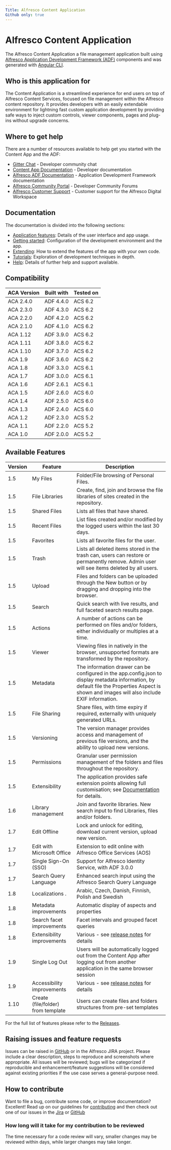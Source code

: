 ```yaml
---
Title: Alfresco Content Application
Github only: true
---
```


# Alfresco Content Application

<!-- markdownlint-disable MD033 -->

The Alfresco Content Application a file management application built using
[Alfresco Application Development Framework (ADF)](https://www.alfresco.com/abn/adf/docs) components and was generated with [Angular CLI](https://github.com/angular/angular-cli).

## Who is this application for

The Content Application is a streamlined experience for end users on top of Alfresco Content Services, focused on file management within the Alfresco content repository. It provides developers with an easily extendable environment for lightning fast custom application development by providing safe ways to inject custom controls, viewer components, pages and plug-ins without upgrade concerns.

## Where to get help

There are a number of resources available to help get you started with the Content App and the ADF:

- [Gitter Chat](https://gitter.im/Alfresco/content-app) - Developer community chat
- [Content App Documentation](https://alfresco-content-app.netlify.app/) - Developer documentation
- [Alfresco ADF Documentation](https://www.alfresco.com/abn/adf/) - Application Development Framework documentation
- [Alfresco Community Portal](https://community.alfresco.com/) - Developer Community Forums
- [Alfresco Customer Support](https://support.alfresco.com/) - Customer support for the Alfresco Digital Workspace

## Documentation

The documentation is divided into the following sections:

- [Application features](/features/): Details of the user interface and app usage.
- [Getting started](/getting-started/): Configuration of the development environment and the app.
- [Extending](/extending/): How to extend the features of the app with your own code.
- [Tutorials](/tutorials/): Exploration of development techniques in depth.
- [Help](/help): Details of further help and support available.

## Compatibility

| ACA Version | Built with | Tested on |
| ----------- | ---------- | --------- |
| ACA 2.4.0    | ADF 4.4.0  | ACS 6.2   |
| ACA 2.3.0    | ADF 4.3.0  | ACS 6.2   |
| ACA 2.2.0    | ADF 4.2.0  | ACS 6.2   |
| ACA 2.1.0    | ADF 4.1.0  | ACS 6.2   |
| ACA 1.12    | ADF 3.9.0  | ACS 6.2   |
| ACA 1.11    | ADF 3.8.0  | ACS 6.2   |
| ACA 1.10    | ADF 3.7.0  | ACS 6.2   |
| ACA 1.9     | ADF 3.6.0  | ACS 6.2   |
| ACA 1.8     | ADF 3.3.0  | ACS 6.1   |
| ACA 1.7     | ADF 3.0.0  | ACS 6.1   |
| ACA 1.6     | ADF 2.6.1  | ACS 6.1   |
| ACA 1.5     | ADF 2.6.0  | ACS 6.0   |
| ACA 1.4     | ADF 2.5.0  | ACS 6.0   |
| ACA 1.3     | ADF 2.4.0  | ACS 6.0   |
| ACA 1.2     | ADF 2.3.0  | ACS 5.2   |
| ACA 1.1     | ADF 2.2.0  | ACS 5.2   |
| ACA 1.0     | ADF 2.0.0  | ACS 5.2   |

## Available Features

| Version | Feature                            | Description                                                                                                                                                                                    |
| ------- | ---------------------------------- | ---------------------------------------------------------------------------------------------------------------------------------------------------------------------------------------------- |
| 1.5     | My Files                           | Folder/File browsing of Personal Files.                                                                                                                                                        |
| 1.5     | File Libraries                     | Create, find, join and browse the file libraries of sites created in the repository.                                                                                                           |
| 1.5     | Shared Files                       | Lists all files that have shared.                                                                                                                                                              |
| 1.5     | Recent Files                       | List files created and/or modified by the logged users within the last 30 days.                                                                                                                |
| 1.5     | Favorites                          | Lists all favorite files for the user.                                                                                                                                                         |
| 1.5     | Trash                              | Lists all deleted items stored in the trash can, users can restore or permanently remove. Admin user will see items deleted by all users.                                                      |
| 1.5     | Upload                             | Files and folders can be uploaded through the New button or by dragging and dropping into the browser.                                                                                         |
| 1.5     | Search                             | Quick search with live results, and full faceted search results page.                                                                                                                          |
| 1.5     | Actions                            | A number of actions can be performed on files and/or folders, either individually or multiples at a time.                                                                                      |
| 1.5     | Viewer                             | Viewing files in natively in the browser, unsupported formats are transformed by the repository.                                                                                               |
| 1.5     | Metadata                           | The information drawer can be configured in the app.config.json to display metadata information, by default file the Properties Aspect is shown and images will also include EXIF information. |
| 1.5     | File Sharing                       | Share files, with time expiry if required, externally with uniquely generated URLs.                                                                                                            |
| 1.5     | Versioning                         | The version manager provides access and management of previous file versions, and the ability to upload new versions.                                                                          |
| 1.5     | Permissions                        | Granular user permission management of the folders and files throughout the repository.                                                                                                        |
| 1.5     | Extensibility                      | The application provides safe extension points allowing full customisation; see [Documentation](https://alfresco-content-app.netlify.com/#/extending/) for details.                            |
| 1.6     | Library management                 | Join and favorite libraries. New search input to find Libraries, files and/or folders.                                                                                                         |
| 1.7     | Edit Offline                       | Lock and unlock for editing, download current version, upload new version.                                                                                                                     |
| 1.7     | Edit with Microsoft Office         | Extension to edit online with Alfresco Office Services (AOS)                                                                                                                                   |
| 1.7     | Single Sign-On (SSO)               | Support for Alfresco Identity Service, with ADF 3.0.0                                                                                                                                          |
| 1.7     | Search Query Language              | Enhanced search input using the Alfresco Search Query Language                                                                                                                                 |
| 1.8     | Localizations .                    | Arabic, Czech, Danish, Finnish, Polish and Swedish                                                                                                                                             |
| 1.8     | Metadata improvements              | Automatic display of aspects and properties                                                                                                                                                    |
| 1.8     | Search facet improvements          | Facet intervals and grouped facet queries                                                                                                                                                      |
| 1.8     | Extensibility improvements         | Various - see [release notes](https://github.com/Alfresco/alfresco-content-app/releases) for details                                                                                           |
| 1.9     | Single Log Out                     | Users will be automatically logged out from the Content App after logging out from another application in the same browser session                                                             |
| 1.9     | Accessibility improvements         | Various - see [release notes](https://github.com/Alfresco/alfresco-content-app/releases) for details                                                                                           |
| 1.10    | Create (file/folder) from template | Users can create files and folders structures from pre-set templates                                                                                                                           |

For the full list of features please refer to the [Releases](https://github.com/Alfresco/alfresco-content-app/releases).

## Raising issues and feature requests

Issues can be raised in [GitHub] or in the Alfresco JIRA project.
Please include a clear description, steps to reproduce and screenshots where appropriate. All issues will be reviewed; bugs will be categorized if reproducible and enhancement/feature suggestions will be considered against existing priorities if the use case serves a general-purpose need.

## How to contribute

Want to file a bug, contribute some code, or improve documentation? Excellent!
Read up on our guidelines for [contributing][contributing]
and then check out one of our issues in the [Jira][jira] or [GitHub][github]

### How long will it take for my contribution to be reviewed

The time necessary for a code review will vary, smaller changes may be reviewed within days, while larger changes may take longer.

[contributing]: https://github.com/Alfresco/alfresco-content-app/blob/master/CONTRIBUTING.md
[github]: https://github.com/Alfresco/alfresco-content-app/issues
[jira]: https://issues.alfresco.com/jira/projects/ACA
[release notes]: https://github.com/Alfresco/alfresco-content-app/releases
